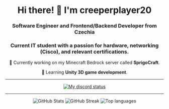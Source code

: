 <h1 align="center">Hi there! 👋 I'm creeperplayer20</h1>
<h3 align="center">Software Engineer and Frontend/Backend Developer from Czechia</h3>
<h3 align="center">Current IT student with a passion for hardware, networking (Cisco), and relevant certifications.</h3>

<p align="center">🔭 Currently working on my Minecraft Bedrock server called <strong>SprigoCraft</strong>.</p>
<p align="center">🌱 Learning <strong>Unity 3D game development</strong>.</p>

<hr>

<div align="center">
  <a href="https://discord.com/users/480487192993595392" target="_blank">
    <img alt="My discord status" src="https://lanyard.cnrad.dev/api/480487192993595392?bg=1f1f1f&borderRadius=8px&animated=true&idleMessage=Currently%20idle%20and%20not%20occupied%20at%20the%20moment!" style="max-width: 100%;">
  </a>
</div>

<hr>

<div align="center">
  <img alt="GitHub Stats" src="https://github-readme-stats.vercel.app/api?username=creeperplayer20&show_icons=true&locale=en&theme=radical&bg_color=00000000" style="max-width: 100%;">
  <img alt="GitHub Streak" src="https://github-readme-streak-stats.herokuapp.com/?user=creeperplayer20&theme=radical&bg_color=00000000" style="max-width: 100%;">
  <img alt="Top languages" src="https://github-readme-stats.vercel.app/api/top-langs?username=creeperplayer20&show_icons=true&locale=en&layout=compact&theme=radical&bg_color=00000000" style="max-width: 100%;">
</div>

